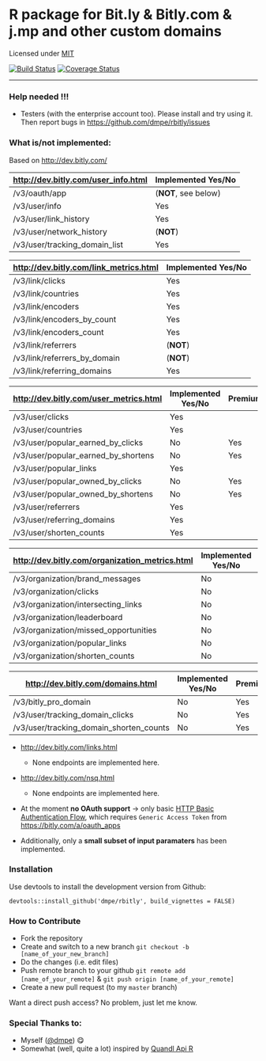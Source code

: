 R package for Bit.ly & Bitly.com & j.mp and other custom domains
============
Licensed under [MIT](http://en.wikipedia.org/wiki/MIT_License)

[![Build Status](https://travis-ci.org/dmpe/rbitly.svg?branch=master)](https://travis-ci.org/dmpe/rbitly)
[![Coverage Status](https://coveralls.io/repos/dmpe/rbitly/badge.svg)](https://coveralls.io/r/dmpe/rbitly)

----------------

### Help needed !!!

- Testers (with the enterprise account too). Please install and try using it. Then report bugs in <https://github.com/dmpe/rbitly/issues>


### What is/not implemented:

Based on <http://dev.bitly.com/>

<http://dev.bitly.com/user_info.html>  | Implemented Yes/No
------------- | -------------
/v3/oauth/app  | (**NOT**, see below)
/v3/user/info  | Yes
/v3/user/link_history | Yes
/v3/user/network_history  | (**NOT**)
/v3/user/tracking_domain_list  | Yes

<http://dev.bitly.com/link_metrics.html>  | Implemented Yes/No
------------- | -------------
/v3/link/clicks  | Yes
/v3/link/countries  | Yes
/v3/link/encoders  | Yes
/v3/link/encoders_by_count  | Yes
/v3/link/encoders_count  | Yes
/v3/link/referrers  | (**NOT**)
/v3/link/referrers_by_domain  | (**NOT**)
/v3/link/referring_domains  | Yes


<http://dev.bitly.com/user_metrics.html> | Implemented Yes/No | Premium
------------- | ------------- | -------------
/v3/user/clicks  | Yes 
/v3/user/countries  | Yes 
/v3/user/popular_earned_by_clicks  | No  | Yes
/v3/user/popular_earned_by_shortens  | No  | Yes
/v3/user/popular_links  | Yes
/v3/user/popular_owned_by_clicks  | No  | Yes
/v3/user/popular_owned_by_shortens | No  | Yes
/v3/user/referrers  | Yes
/v3/user/referring_domains | Yes
/v3/user/shorten_counts | Yes


<http://dev.bitly.com/organization_metrics.html> | Implemented Yes/No | Premium
------------- | ------------- | -------------
/v3/organization/brand_messages  | No | Yes
/v3/organization/clicks  | No | Yes
/v3/organization/intersecting_links | No  | Yes
/v3/organization/leaderboard  | No  | Yes
/v3/organization/missed_opportunities | No  | Yes
/v3/organization/popular_links | No  | Yes
/v3/organization/shorten_counts | No  | Yes


<http://dev.bitly.com/domains.html> | Implemented Yes/No | Premium
------------- | ------------- | -------------
/v3/bitly_pro_domain  | No | Yes
/v3/user/tracking_domain_clicks  | No | Yes
/v3/user/tracking_domain_shorten_counts  | No | Yes

- <http://dev.bitly.com/links.html>
    + None endpoints are implemented here. 
- <http://dev.bitly.com/nsq.html>  
    + None endpoints are implemented here. 
    
- At the moment **no OAuth support** -> only basic [HTTP Basic Authentication Flow](http://dev.bitly.com/authentication.html#basicauth), which requires `Generic Access Token` from <https://bitly.com/a/oauth_apps>

- Additionally, only a **small subset of input paramaters** has been implemented. 

### Installation

Use devtools to install the development version from Github:

```
devtools::install_github('dmpe/rbitly', build_vignettes = FALSE)
```

### How to Contribute

- Fork the repository
- Create and switch to a new branch `git checkout -b [name_of_your_new_branch]`
- Do the changes (i.e. edit files)
- Push remote branch to your github `git remote add [name_of_your_remote]` & `git push origin [name_of_your_remote]`
- Create a new pull request (to my `master` branch)

Want a direct push access? No problem, just let me know.

### Special Thanks to:

- Myself ([@dmpe](https://www.github.com/dmpe)) :yum:
- Somewhat (well, quite a lot) inspired by [Quandl Api R](https://github.com/quandl/R-package/)








